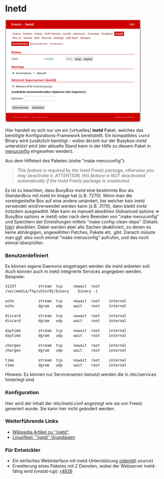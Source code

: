 # Inetd

[![Inetd Webinterface](../../README/screenshots/206_md.png)](../../README/screenshots/206.png)

Hier handelt es sich nur um ein [virtuelles] **inetd**
Paket, welches das benötigte Konfigurations-Framework bereitstellt. Ein
kompatibles `inetd` Binary wird zusätzlich benötigt - wobei derzeit nur
der Busybox-*inetd* unterstützt wird (der aktuelle Stand kann in der
Hilfe zu diesem Paket in
[menuconfig](../help/howtos/common/install/menuconfig.html)
eingesehen werden).

Aus dem Hilfetext des Paketes (siehe "make menuconfig"):

> *This feature is required by the Inetd Freetz package, otherwise you
> may deactivate it. ATTENTION, this feature is NOT deactivated
> automatically if the Inetd Freetz package is unselected.*

Es ist zu beachten, dass BusyBox-*inetd* eine bestimmte Box als
Standardbox mit *inetd* im Image hat (z.B. 7270). Wenn man die
voreingestellte Box auf eine andere umändert, bei welcher kein inetd
verwendet wird/verwendet werden kann (z.B. 3170), dann bleibt *inetd*
trotzdem ausgewählt. Man kann es manuell abwählen (Advanced options ⇒
BusyBox options ⇒ inetd) oder nach dem Beenden von "make menuconfig"
und Speichern der Einstellungen mittels "make config-clean-deps"
(Details [hier](../help/fritz_faq.html)) abwählen. Dabei werden
aber alle Sachen deaktiviert, zu denen es keine abhängigen, angewählten
Patches, Pakete etc. gibt. Danach müsste man ggf. also noch einmal
"make menuconfig" aufrufen, und das noch einmal überprüfen.



### Benutzerdefiniert

Es können eigene Daemons eingetragen werden die inetd anbieten soll.
Auch können auch in inetd integrierte Services angegeben werden.
Beispiele:

```
31337          stream  tcp     nowait  root    /var/media/ftp/uStor01/binary    binary -i

echo           stream  tcp     nowait  root    internal
echo           dgram   udp     wait    root    internal

discard        stream  tcp     nowait  root    internal
discard        dgram   udp     wait    root    internal

daytime        stream  tcp     nowait  root    internal
daytime        dgram   udp     wait    root    internal

chargen        stream  tcp     nowait  root    internal
chargen        dgram   udp     wait    root    internal

time           stream  tcp     nowait  root    internal
time           dgram   udp     wait    root    internal
```

Hinweis: Es können nur Servicenamen benutzt werden die in /etc/services
hinterlegt sind



### Konfiguration

Hier wird der Inhalt der /etc/inetd.conf angezeigt wie sie von Freetz
generiert wurde. Sie kann hier nicht geändert werden.



### Weiterführende Links

-   [Wikipedia Artikel zu
    ''inetd''](http://de.wikipedia.org/wiki/Inetd)
-   [Linuxfibel: ''inetd''
    Grundlagen](http://de.linwiki.org/index.php/Linuxfibel_-_Netzwerk_Grundlagen_-_Internet_Service_D%C3%A4mon)

### Für Entwickler

-   Ein einfaches Webinterface mit inetd-Unterstützung
    [oidentd](/browser/trunk/make/oidentd/files){.source}
-   Erweiterung eines Paketes mit 2 Diensten, wobei der Webserver
    inetd-fähig wird (vnstat-cgi):
    [r4926](https://trac.boxmatrix.info/freetz-ng/changeset/4926)


